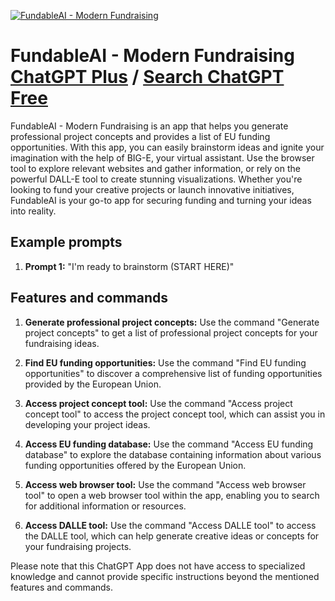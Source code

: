 
[![FundableAI - Modern Fundraising](https://files.oaiusercontent.com/file-TrSlMpnLcTto1MJQccWKBQ7P?se=2123-10-17T10%3A13%3A41Z&sp=r&sv=2021-08-06&sr=b&rscc=max-age%3D31536000%2C%20immutable&rscd=attachment%3B%20filename%3Df48a844c-1bcb-4551-8fb8-74266c31d45f.png&sig=OVRgYTlkESCg3iL0UCsOdUf0QPf2PKY4cWxSN3n/PjI%3D)](https://chat.openai.com/g/g-BCEUhUBbn-fundableai-modern-fundraising)

# FundableAI - Modern Fundraising [ChatGPT Plus](https://chat.openai.com/g/g-BCEUhUBbn-fundableai-modern-fundraising) / [Search ChatGPT Free](https://gptcall.net/index.html#/?search=FundableAI%20-%20Modern%20Fundraising)

FundableAI - Modern Fundraising is an app that helps you generate professional project concepts and provides a list of EU funding opportunities. With this app, you can easily brainstorm ideas and ignite your imagination with the help of BIG-E, your virtual assistant. Use the browser tool to explore relevant websites and gather information, or rely on the powerful DALL-E tool to create stunning visualizations. Whether you're looking to fund your creative projects or launch innovative initiatives, FundableAI is your go-to app for securing funding and turning your ideas into reality.

## Example prompts

1. **Prompt 1:** "I'm ready to brainstorm (START HERE)"

## Features and commands

1. **Generate professional project concepts:** Use the command "Generate project concepts" to get a list of professional project concepts for your fundraising ideas.

2. **Find EU funding opportunities:** Use the command "Find EU funding opportunities" to discover a comprehensive list of funding opportunities provided by the European Union.

3. **Access project concept tool:** Use the command "Access project concept tool" to access the project concept tool, which can assist you in developing your project ideas.

4. **Access EU funding database:** Use the command "Access EU funding database" to explore the database containing information about various funding opportunities offered by the European Union.

5. **Access web browser tool:** Use the command "Access web browser tool" to open a web browser tool within the app, enabling you to search for additional information or resources.

6. **Access DALLE tool:** Use the command "Access DALLE tool" to access the DALLE tool, which can help generate creative ideas or concepts for your fundraising projects.

Please note that this ChatGPT App does not have access to specialized knowledge and cannot provide specific instructions beyond the mentioned features and commands.



